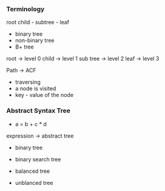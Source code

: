 ### Terminology

root
child - subtree - leaf

- binary tree
- non-binary tree
- B+ tree

root -> level 0
child -> level 1
sub tree -> level 2
leaf -> level 3

Path -> ACF

- traversing
- a node is visited
- key - value of the node

### Abstract Syntax Tree

- a = b + c \* d

expression -> abstract tree

- binary tree
- binary search tree

- balanced tree
- unblanced tree
